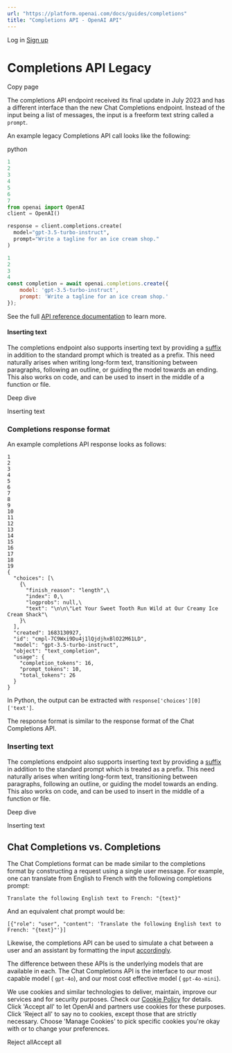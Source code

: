 ```yaml
---
url: "https://platform.openai.com/docs/guides/completions"
title: "Completions API - OpenAI API"
---
```


Log in [Sign up](https://platform.openai.com/signup)

# Completions API  Legacy

Copy page

The completions API endpoint received its final update in July 2023 and has a different interface than the new Chat Completions endpoint. Instead of the input being a list of messages, the input is a freeform text string called a `prompt`.

An example legacy Completions API call looks like the following:

python

```python
1
2
3
4
5
6
7
from openai import OpenAI
client = OpenAI()

response = client.completions.create(
  model="gpt-3.5-turbo-instruct",
  prompt="Write a tagline for an ice cream shop."
)
```

```javascript
1
2
3
4
const completion = await openai.completions.create({
    model: 'gpt-3.5-turbo-instruct',
    prompt: 'Write a tagline for an ice cream shop.'
});
```

See the full [API reference documentation](https://platform.openai.com/docs/api-reference/completions) to learn more.

#### Inserting text

The completions endpoint also supports inserting text by providing a [suffix](https://platform.openai.com/docs/api-reference/completions/create#completions-create-suffix) in addition to the standard prompt which is treated as a prefix. This need naturally arises when writing long-form text, transitioning between paragraphs, following an outline, or guiding the model towards an ending. This also works on code, and can be used to insert in the middle of a function or file.

Deep dive

Inserting text

### Completions response format

An example completions API response looks as follows:

```text
1
2
3
4
5
6
7
8
9
10
11
12
13
14
15
16
17
18
19
{
  "choices": [\
    {\
      "finish_reason": "length",\
      "index": 0,\
      "logprobs": null,\
      "text": "\n\n\"Let Your Sweet Tooth Run Wild at Our Creamy Ice Cream Shack"\
    }\
  ],
  "created": 1683130927,
  "id": "cmpl-7C9Wxi9Du4j1lQjdjhxBlO22M61LD",
  "model": "gpt-3.5-turbo-instruct",
  "object": "text_completion",
  "usage": {
    "completion_tokens": 16,
    "prompt_tokens": 10,
    "total_tokens": 26
  }
}
```

In Python, the output can be extracted with `response['choices'][0]['text']`.

The response format is similar to the response format of the Chat Completions API.

### Inserting text

The completions endpoint also supports inserting text by providing a [suffix](https://platform.openai.com/docs/api-reference/completions/create#completions-create-suffix) in addition to the standard prompt which is treated as a prefix. This need naturally arises when writing long-form text, transitioning between paragraphs, following an outline, or guiding the model towards an ending. This also works on code, and can be used to insert in the middle of a function or file.

Deep dive

Inserting text

## Chat Completions vs. Completions

The Chat Completions format can be made similar to the completions format by constructing a request using a single user message. For example, one can translate from English to French with the following completions prompt:

```text
Translate the following English text to French: "{text}"
```

And an equivalent chat prompt would be:

```text
[{"role": "user", "content": 'Translate the following English text to French: "{text}"'}]
```

Likewise, the completions API can be used to simulate a chat between a user and an assistant by formatting the input [accordingly](https://platform.openai.com/playground/p/default-chat?model=gpt-3.5-turbo-instruct).

The difference between these APIs is the underlying models that are available in each. The Chat Completions API is the interface to our most capable model ( `gpt-4o`), and our most cost effective model ( `gpt-4o-mini`).

We use cookies and similar technologies to deliver, maintain, improve our services and for security purposes. Check our [Cookie Policy](https://openai.com/policies/cookie-policy) for details. Click 'Accept all' to let OpenAI and partners use cookies for these purposes. Click 'Reject all' to say no to cookies, except those that are strictly necessary. Choose 'Manage Cookies' to pick specific cookies you're okay with or to change your preferences.

Reject allAccept all